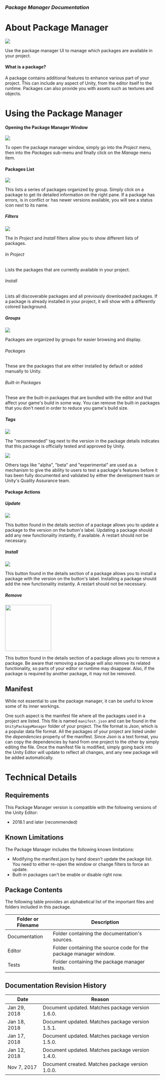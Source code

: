 ### **_Package Manager Documentation_**

# About Package Manager

<img src="Images/window.png">

Use the package manager UI to manage which packages are available in your project.

#### What is a package?

A package contains additional features to enhance various part of your project. This can include any aspect of Unity, from the editor itself to the runtime. Packages can also provide you with assets such as textures and objects.

# Using the Package Manager

#### Opening the Package Manager Window

<img src="Images/menuitem.png">

To open the package manager window, simply go into the *Project* menu, then into the *Packages* sub-menu and finally click on the *Manage* menu item.

#### Packages List

<img src="Images/list.png">

This lists a series of packages organized by group. Simply click on a package to get its detailed information on the right pane. If a package has errors, is in conflict or has newer versions available, you will see a status icon next to its name.

##### Filters

<img src="Images/filters.png">

The *In Project* and *Install* filters allow you to show different lists of packages.

###### In Project

Lists the packages that are currently available in your project.

###### Install

Lists all discoverable packages and all previously downloaded packages. If a package is already installed in your project, it will show with a differently colored background.

##### Groups

<img src="Images/groups.png">

Packages are organized by groups for easier browsing and display.

###### Packages

These are the packages that are either installed by default or added manually to Unity.

###### Built-in Packages

These are the built-in packages that are bundled with the editor and that affect your game's build in some way. You can remove the built-in packages that you don't need in order to reduce you game's build size.

##### Tags

<img src="Images/recommended.png">

The "recommended" tag next to the version in the package details indicates that this package
is officially tested and approved by Unity.

<img src="Images/tags.png">

Others tags like "alpha", "beta" and "experimental" are used as a mechanism to give the ability to users to test a package's features before it has been fully documented and validated by either the development team or Unity's Quality Assurance team.

#### Package Actions

##### Update

<img src="Images/update.png">

This button found in the details section of a package allows you to update a package to the version
on the button's label. Updating a package should add any new functionality instantly, if available.
A restart should not be necessary.

##### Install

<img src="Images/add.png">

This button found in the details section of a package allows you to install a package with the version on the button's label. Installing a package should add the new functionality instantly.
A restart should not be necessary.

##### Remove

<img src="Images/remove.png" height="150px">

This button found in the details section of a package allows you to remove a package. Be aware that removing
a package will also remove its related functionality, so parts of your editor or runtime may disappear.
Also, if the package is required by another package, it may not be removed.

## Manifest

While not essential to use the package manager, it can be useful to know some of its inner workings.

One such aspect is the manifest file where all the packages used in a project are listed. This file is named
`manifest.json` and can be found in the `UnityPackageManager` folder of your project. The
file format is *Json*, which is a popular data file format. All the packages of your project are listed under
the *dependencies* property of the manifest. Since *Json* is a text format, you can copy the dependencies
by hand from one project to the other by simply editing the file. Once the manifest file is modified, simply
going back into the Unity Editor will update to reflect all changes, and any new package will be added
automatically.

# Technical Details

## Requirements

This Package Manager version is compatible with the following versions of the Unity Editor:

* 2018.1 and later (recommended)

## Known Limitations

The Package Manager includes the following known limitations:

* Modifying the manifest.json by hand doesn't update the package list. You need to either re-open the window or change filters to force an update.
* Built-in packages can't be enable or disable right now.

## Package Contents

The following table provides an alphabetical list of the important files and folders included in this package.

|Folder or Filename|Description|
|---|---|
|Documentation|Folder containing the documentation's sources.|
|Editor|Folder containing the source code for the package manager window.|
|Tests|Folder containing the package manager tests.|

## Documentation Revision History

|Date|Reason|
|---|---|
|Jan 29, 2018|Document updated. Matches package version 1.6.0.|
|Jan 18, 2018|Document updated. Matches package version 1.5.1.|
|Jan 17, 2018|Document updated. Matches package version 1.5.0.|
|Jan 12, 2018|Document updated. Matches package version 1.4.0.|
|Nov 7, 2017|Document created. Matches package version 1.0.0.|
